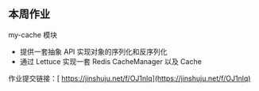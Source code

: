 ## 本周作业

my-cache 模块

- 提供一套抽象 API 实现对象的序列化和反序列化 
- 通过 Lettuce 实现一套 Redis CacheManager 以及 Cache

作业提交链接：[ https://jinshuju.net/f/OJ1nlq](https://jinshuju.net/f/OJ1nlq)

